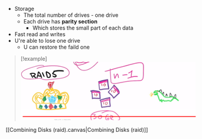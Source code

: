 - Storage
	- The total number of drives - one drive
	- Each drive has **parity section** 
		- Which  stores the small part of each data
- Fast read and writes
- U're  able to lose one drive
	- U can restore the faild one 

>[!example] 
>![Raid5Example_visual.png](/static/Raid5Example_visual.png)

[[Combining Disks (raid).canvas|Combining Disks (raid)]]